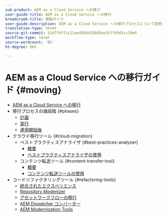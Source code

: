 ```yaml
---
sub-product: AEM as a Cloud Service への移行
user-guide-title: AEM as a Cloud Service への移行
breadcrumb-title: 移動ガイド
user-guide-description: AEM as a Cloud Service への移行プロセスについて説明します。
translation-type: tm+mt
source-git-commit: 52d7f6ff1c11ee450d418989ae35ff69d2cc39e6
workflow-type: tm+mt
source-wordcount: '81'
ht-degree: 86%

---
```



# AEM as a Cloud Service への移行ガイド {#moving}

+ [AEM as a Cloud Service への移行](/help/move-to-cloud-service/home.md)
+ 移行プロセスの諸段階 {#phases}
   + [計画](/help/move-to-cloud-service/planning.md)
   + [実行](/help/move-to-cloud-service/execution.md)
   + [運用開始後](/help/move-to-cloud-service/post-go-live.md)
+ クラウド移行ツール {#cloud-migration}
   + ベストプラクティスアナライザ {#best-practices-analyzer}
      + [概要](/help/move-to-cloud-service/best-practices-analyzer/overview-best-practices-analyzer.md)
      + [ベストプラクティスアナライザの使用](/help/move-to-cloud-service/best-practices-analyzer/using-best-practices-analyzer.md)
   + コンテンツ転送ツール {#content-transfer-tool}
      + [概要](/help/move-to-cloud-service/content-transfer-tool/overview-content-transfer-tool.md)
      + [コンテンツ転送ツールの使用](/help/move-to-cloud-service/content-transfer-tool/using-content-transfer-tool.md)
+ コードリファクタリングツール {#refactoring-tools}
   + [統合されたエクスペリエンス](/help/move-to-cloud-service/unified-experience.md)
   + [Repository Modenizer](/help/move-to-cloud-service/refactoring-tools/repo-modernizer.md)
   + [アセットワークフローの移行](/help/move-to-cloud-service/moving-to-aem-assets/asset-workflow-migration-tool.md)
   + [AEM Dispatcher コンバーター](/help/move-to-cloud-service/refactoring-tools/dispatcher-transformation-utility-tools.md)
   + [AEM Modernization Tools](/help/move-to-cloud-service/refactoring-tools/aem-modernization-tools.md)
